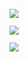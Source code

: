![](https://res.cloudinary.com/dih4s70rh/image/upload/v1706038822/samples/screenshots-apps/Sin_t%C3%ADtulo_jwtg8s.png)  

![](https://res.cloudinary.com/dih4s70rh/image/upload/v1706038819/samples/screenshots-apps/sdgfgo_xhrtby.png)  

![](https://res.cloudinary.com/dih4s70rh/image/upload/v1706038819/samples/screenshots-apps/sdgfgo_xhrtby.png)  
